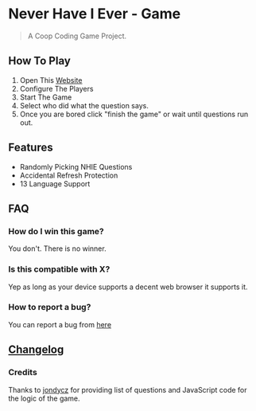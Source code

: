   
# Never Have I Ever - Game
> A Coop Coding Game Project.
## How To Play
1. Open This [Website](https://wilux-source.github.io/NHIE/)
2. Configure The Players
3. Start The Game
4. Select who did what the question says.
5. Once you are bored click "finish the game" or wait until questions run out.

## Features
 * Randomly Picking NHIE Questions
 * Accidental Refresh Protection
 * 13 Language Support

## FAQ

### How do I win this game?
You don't. There is no winner.

### Is this compatible with X?
Yep as long as your device supports a decent web browser it supports it.

### How to report a bug?
You can report a bug from [here](https://github.com/WiLuX-Source/NHIE/issues)

## [Changelog](https://github.com/WiLuX-Source/NHIE/releases)

### Credits
Thanks to [jondycz](https://github.com/jondycz) for providing list of questions and JavaScript code for the logic of the game.
